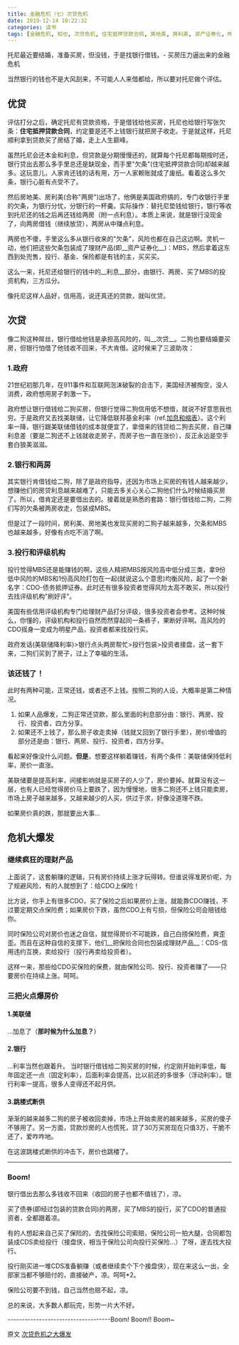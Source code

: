 ```yaml
---
title: 金融危机（七）次贷危机
date: 2019-12-14 10:22:32
categories: 读书
tags: [金融危机, 知也, 次贷危机, 住宅抵押贷款合同, 房地美, 房利美, 资产证券化, MBS, 优贷, 911, 互联网泡沫, 低利率, 投行, CDO, 债务抵押证券, 评级机构, CDS, 信用违约互换]
---
```

托尼最近要结婚，准备买房，但没钱，于是找银行借钱。- 买房压力逼出来的金融危机
<!--more-->
当然银行的钱也不是大风刮来，不可能人人来借都给，所以要对托尼做个评估。
## 优贷
评估打分之后，确定托尼有贷款资格，于是借钱给他买房，托尼也给银行写张欠条：__住宅抵押贷款合同__，约定要是还不上钱银行就把房子收走。于是就这样，托尼顺利拿到贷款买了房结了婚，走上人生巅峰。

虽然托尼会还本金和利息，但贷款是分期慢慢还的，就算每个托尼都每期按时还，银行贷出去那么多手里总还是缺现金，而手里"欠条"(住宅抵押贷款合同)却越来越多。这玩意儿，人家肯还钱的话有用，万一人家赖账就成了废纸。看着这么多欠条，银行心脏有点受不了。

然后房地美、房利美(合称"两房")出场了，他俩是美国政府搞的，专门收银行手里的欠条，为银行分忧，分银行的一杯羹。实际操作：替托尼垫钱给银行，银行等收到托尼还的钱之后再还钱给两房（附一点利息）。本质上来说，就是银行没现金了，向两房借钱（继续放贷），两房从中赚点利息。

两房也不傻，手里这么多从银行收来的"欠条"，风险也都在自己这边啊。灵机一动，他们把这些欠条包装成了理财产品(即__资产证券化__)：MBS，然后拿着这东西到处兜售，投行、基金、保险都是有钱的主，买买买。

这么一来，托尼还给银行的钱中的__利息__部分，由银行、两房、买了MBS的投资机构，三方瓜分。

像托尼这样人品好，信用高，说还真还的贷款，就叫优贷。

## 次贷
像二狗这种屌丝，银行借给他钱是承担高风险的，叫__次贷__。二狗也要结婚要买房，但银行怕借了他钱收不回来，不大肯借。这时候来了三波助攻：
### 1.政府
21世纪初那几年，在911事件和互联网泡沫破裂的合击下，美国经济被掏空，没人消费，政府想用房子刺激一下。

政府想让银行借钱给二狗买房，但银行觉得二狗信用低不想借，就说不好意思我也穷。于是政府又去找美联储，让它降低联邦基金利率（ref.[加息和缩表](/2019/11/20/nous-2/)）。这个利率一降，银行跟美联储借钱的成本就便宜了，拿借来的钱贷给二狗去买房，自己赚利息差（要是二狗还不上钱就收走房子，而房子也一直在涨价），反正永远是空手套白狼美滋滋。

### 2.银行和两房
其实银行肯借钱给二狗，除了是政府指导，还因为市场上买房的有钱人越来越少，想赚他们的房贷利息越来越难了，只能去多关心关心二狗他们什么时候结婚买房了。所以，借肯定还是要借出去的。接着就是熟悉的套路：银行借钱给二狗，二狗们写的欠条被两房收走，包装成MBS。

但是过了一段时间，房利美、房地美也发现买房的二狗子越来越多，欠条和MBS也越来越多，好像有点吃不消了啊。

### 3.投行和评级机构
投行觉得MBS还是能赚钱的啊，这些人精把MBS按风险高中低分成三类，拿9份低中风险的MBS和1份高风险打包在一起(就说这么个意思)均衡风险，起了一个新名字：CDO-债务抵押证券。此时还有很多投资者觉得风险太高不敢买，所以投行去找评级机构"刷好评"。

美国有些信用评级机构专门给理财产品打分评级，很多投资者会参考。这种时候么，你懂的，评级机构和投行自然而然穿起同一条裤子，果断好评啊。高风险的CDO摇身一变成为明星产品，投资者都来找投行买。

政府发话(美联储降利率)>银行点头两房帮忙>投行包装>投资者接盘，这一套下来，二狗们买到了房子，过上了幸福的生活。

### 该还钱了！
此时有两种可能，正常还钱，或者还不上钱。按照二狗的人设，大概率是第二种情况。
1. 如果人品爆发，二狗正常还贷款，那么里面的利息部分由：银行、两房、投行、投资者，四方分享。
2. 如果还不上钱了，那么房子收走卖掉（钱就又回到了银行手里），房价增值的部分还是由：银行、两房、投行、投资者，四方分享。

看起来好像没什么问题。__但是__，想要这样躺着赚钱，有两个条件：美联储保持低利率，房价一直涨。

美联储要是提高利率，间接影响就是买房子的人少了，房价要掉。就算没有这一层，也有人已经觉得房价马上要跌了，因为慢慢地，很多二狗还不上钱只能卖房，市场上房子越来越多，又越来越少的人买，供过于求，好像没道理不跌。

如果房价真的跌，那就要出大事...

## 危机大爆发
### 继续疯狂的理财产品
上面说了，这套躺赚的逻辑，只有房价持续上涨才玩得转。但谁说得准房价呢，为了规避风险，有的人就想到了：给CDO上保险！

比方说，你手上有很多CDO，买了保险之后如果房价上涨，就能靠CDO赚钱，不过要定期交点保险费；如果房价下跌，虽然CDO上有亏损，但保险公司会赔钱给你。

同时保险公司对房价也迷之自信，就觉得房价不可能跌，自己白捞保险费，爽歪歪。而且在这种自信的支撑下，他们__把保险合同也包装成理财产品__：CDS-信用违约互换，卖给投行（投行再卖给投资者）。

这样一来，那些给CDO买保险的保费，就由保险公司、投行、投资者赚了——只要房价在持续上涨。呵呵。

### 三把火点爆房价
#### 1.美联储
...加息了（__那时候为什么加息？__）
#### 2.银行
...利率当然也跟着升。
当时银行借钱给二狗买房的时候，约定刚开始利率低，每年固定还一点（固定利率），后面利率会提高，比以前还的多很多（浮动利率）。银行利率一提高，很多人变得还不起月供。
#### 3.跳楼式断供
渐渐的越来越多二狗的房子被收回卖掉，市场上开始卖房的越来越多，买房的傻子不够用了。另一方面，贷款炒房的人也慌死，贷了30万买房现在只值3万，干脆不还了，爱咋咋地。

在这波跳楼式断供的冲击下，房价也跳楼了。

---

### Boom!
银行借出去那么多钱收不回来（收回的房子也都不值钱了），凉。

买了债券(即经过包装的贷款合同)的两房，买了MBS的投行，买了CDO的普通投资者，全都跟着凉。

有的人想起来自己买了保险的，去找保险公司索赔，保险公司一拍大腿，合同都包装成CDS卖给投行（接盘侠，相当于保险公司向投行买保险...）了呀，遂去找大投行。

投行刚买进一堆CDS准备躺赚（或者继续卖个下个接盘侠），现在来这么一出，全部家当都不够赔付的，直接破产，凉。呵呵*2。

保险公司要不到钱，自己当然也赔不起，凉。

总的来说，大多数人都玩完，形势一片大不好。

------------------------------------Boom! Boom!! Boom~

原文 [次贷危机之大爆发](https://mp.weixin.qq.com/s?__biz=MzU4NTY4MjgwNg==&mid=2247485045&idx=1&sn=2780719d0397195c64f649b1140e82ad&chksm=fd879c6ccaf0157ac19f40c86de9e9339c9e55452f08b824722d765192ddb204f02bd9156655&scene=21#wechat_redirect)
